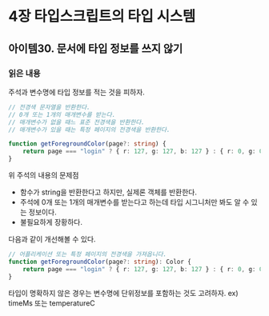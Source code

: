 # 4장 타입스크립트의 타입 시스템

## 아이템30. 문서에 타입 정보를 쓰지 않기

### 읽은 내용

주석과 변수명에 타입 정보를 적는 것을 피하자.

```ts
// 전경색 문자열을 반환한다.
// 0개 또는 1개의 매개변수를 받는다.
// 매개변수가 없을 때느 표준 전경색을 반환한다.
// 매개변수가 있을 때는 특정 페이지의 전경색을 반환한다.

function getForegroundColor(page?: string) {
    return page === "login" ? { r: 127, g: 127, b: 127 } : { r: 0, g: 0, b: 0 };
}
```

위 주석의 내용의 문제점

-   함수가 string을 반환한다고 하지만, 실제론 객체를 반환한다.
-   주석에 0개 또는 1개의 매개변수를 받는다고 하는데 타입 시그니처만 봐도 알 수 있는 정보이다.
-   불필요하게 장황하다.

다음과 같이 개선해볼 수 있다.

```ts
// 어플리케이션 또는 특정 페이지의 전경색을 가져옵니다.
function getForegroundColor(page?: string): Color {
    return page === "login" ? { r: 127, g: 127, b: 127 } : { r: 0, g: 0, b: 0 };
}
```

타입이 명확하지 않은 경우는 변수명에 단위정보를 포함하는 것도 고려하자.
ex) timeMs 또는 temperatureC
